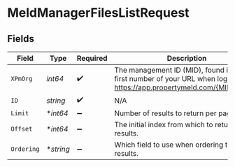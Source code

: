 # MeldManagerFilesListRequest


## Fields

| Field                                                                                                                    | Type                                                                                                                     | Required                                                                                                                 | Description                                                                                                              |
| ------------------------------------------------------------------------------------------------------------------------ | ------------------------------------------------------------------------------------------------------------------------ | ------------------------------------------------------------------------------------------------------------------------ | ------------------------------------------------------------------------------------------------------------------------ |
| `XPmOrg`                                                                                                                 | *int64*                                                                                                                  | :heavy_check_mark:                                                                                                       | The management ID (MID), found in the first number of your URL when logged in:  https://app.propertymeld.com/{MID}/m/123 |
| `ID`                                                                                                                     | *string*                                                                                                                 | :heavy_check_mark:                                                                                                       | N/A                                                                                                                      |
| `Limit`                                                                                                                  | **int64*                                                                                                                 | :heavy_minus_sign:                                                                                                       | Number of results to return per page.                                                                                    |
| `Offset`                                                                                                                 | **int64*                                                                                                                 | :heavy_minus_sign:                                                                                                       | The initial index from which to return the results.                                                                      |
| `Ordering`                                                                                                               | **string*                                                                                                                | :heavy_minus_sign:                                                                                                       | Which field to use when ordering the results.                                                                            |